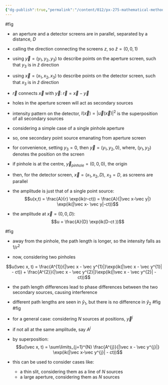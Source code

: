 ```yaml
---
{"dg-publish":true,"permalink":"/content/012/px-275-mathematical-methods/term-2/i-optics/px-275-i4-key-geometry/","noteIcon":"1","created":"2025-02-25T12:07:00.164+00:00","updated":"2025-02-25T12:41:53.827+00:00"}
---
```


#fig
- an aperture and a detector screens are in parallel, separated by a distance, $D$
- calling the direction connecting the screens $z$, so $\hat z = (0,0,1)$
- using $\vec y = (y_{1}, y_{2}, y_{3})$ to describe points on the aperture screen, such that $y_{3}$ is in $\hat z$ direction
- using ${} \vec x = (x_{1}, x_{2}, x_{3})$ to describe points on the detector screen, such that ${} x_{3}$ is in $\hat z$ direction
- $\vec r$ connects $\vec x$ with $\vec y:$ $\vec r = \vec x - \vec y$
- holes in the aperture screen will act as secondary sources
- intensity pattern on the detector, $I(\vec x) = |\vec u(\vec x)|^{2}$ is the superposition of all secondary sources

- considering a simple case of a single pinhole aperture
- so, one secondary point source emanating from aperture screen
- for convenience, setting $y_{3} = 0$, then $\vec y = (y_{1}, y_{2},0)$, where, $(y_{1}, y_{2})$ denotes the position on the screen
- if pinhole is at the centre, $\vec y_{pinhole} = (0,0,0)$, the origin

- then, for the detector screen, $\vec x = (x_{1}, x_{2}, D)$, $x_{3}=D$, as screens are parallel
- the amplitude is just that of a single point source:
$$u(x,t) = \frac{A}{r} \exp(ik(r-ct)) = \frac{A}{|\vec x-\vec y|} \exp(ik(|\vec x- \vec y|-ct))$$
- the amplitude at $\vec x = (0,0,D):$
$$u = \frac{A}{D} \exp(ik(D-ct ))$$

#fig 

- away from the pinhole, the path length is longer, so the intensity falls as $1/r^{2}$

- now, considering two pinholes


$$u(\vec x, t) = \frac{A^{1}}{|\vec x - \vec y^{1}|}\exp(ik(|\vec x - \vec y^{1}| - ct)) + \frac{A^{2}}{|\vec x - \vec y^{2}|}\exp(ik(|\vec x - \vec y^{2}| - ct))$$

- the path length differences lead to phase differences between the two secondary sources, causing interference
- different path lengths are seen in $\hat y_{1}$, but there is no difference in $\hat y_{2}$
#fig #fig 

- for a general case: considering $N$ sources at positions, $\vec y^{j}$
- if not all at the same amplitude, say $A^{j}$
- by superposition:
$$u(\vec x, t) = \sum\limits_{j=1}^{N} \frac{A^{j}}{|\vec x - \vec y^{j}|} \exp(ik(|\vec x-\vec y^{j}| - ct))$$

- this can be used to consider cases like:
	- a thin slit, considering them as a line of $N$ sources
	- a large aperture, considering them as $N$ sources
